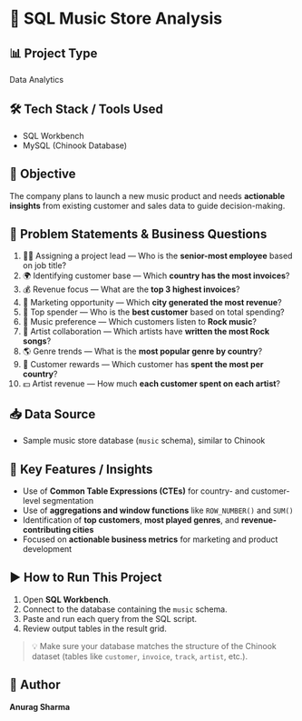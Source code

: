 
# 🎵 SQL Music Store Analysis

## 📊 Project Type
Data Analytics

## 🛠️ Tech Stack / Tools Used
- SQL Workbench
- MySQL (Chinook Database)

## 🎯 Objective
The company plans to launch a new music product and needs **actionable insights** from existing customer and sales data to guide decision-making.

## 🧩 Problem Statements & Business Questions

1. 🧑‍💼 Assigning a project lead — Who is the **senior-most employee** based on job title?
2. 🌍 Identifying customer base — Which **country has the most invoices**?
3. 💰 Revenue focus — What are the **top 3 highest invoices**?
4. 🎉 Marketing opportunity — Which **city generated the most revenue**?
5. 🥇 Top spender — Who is the **best customer** based on total spending?
6. 🎸 Music preference — Which customers listen to **Rock music**?
7. 🤘 Artist collaboration — Which artists have **written the most Rock songs**?
8. 🌎 Genre trends — What is the **most popular genre by country**?
9. 🎁 Customer rewards — Which customer has **spent the most per country**?
10. 💵 Artist revenue — How much **each customer spent on each artist**?

## 📥 Data Source
- Sample music store database (`music` schema), similar to Chinook

## 🚀 Key Features / Insights

- Use of **Common Table Expressions (CTEs)** for country- and customer-level segmentation
- Use of **aggregations and window functions** like `ROW_NUMBER()` and `SUM()`
- Identification of **top customers**, **most played genres**, and **revenue-contributing cities**
- Focused on **actionable business metrics** for marketing and product development

## ▶️ How to Run This Project

1. Open **SQL Workbench**.
2. Connect to the database containing the `music` schema.
3. Paste and run each query from the SQL script.
4. Review output tables in the result grid.

> 💡 Make sure your database matches the structure of the Chinook dataset (tables like `customer`, `invoice`, `track`, `artist`, etc.).

## 👤 Author
**Anurag Sharma**
